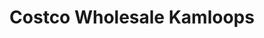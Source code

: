 ---
title: "Costco Wholesale Kamloops"
url: /kamloops/costco-wholesale-kamloops/
shop: wholesale
---